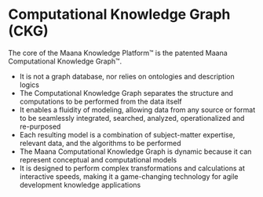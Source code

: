 # Computational Knowledge Graph \(CKG\)

The core of the Maana Knowledge Platform™ is the patented Maana Computational Knowledge Graph™.

* It is not a graph database, nor relies on ontologies and description logics
* The Computational Knowledge Graph separates the structure and computations to be performed from the data itself
* It enables a fluidity of modeling, allowing data from any source or format to be seamlessly integrated, searched, analyzed, operationalized and re-purposed
* Each resulting model is a combination of subject-matter expertise, relevant data, and the algorithms to be performed
* The Maana Computational Knowledge Graph is dynamic because it can represent conceptual and computational models
* It is designed to perform complex transformations and calculations at interactive speeds, making it a game-changing technology for agile development knowledge applications

